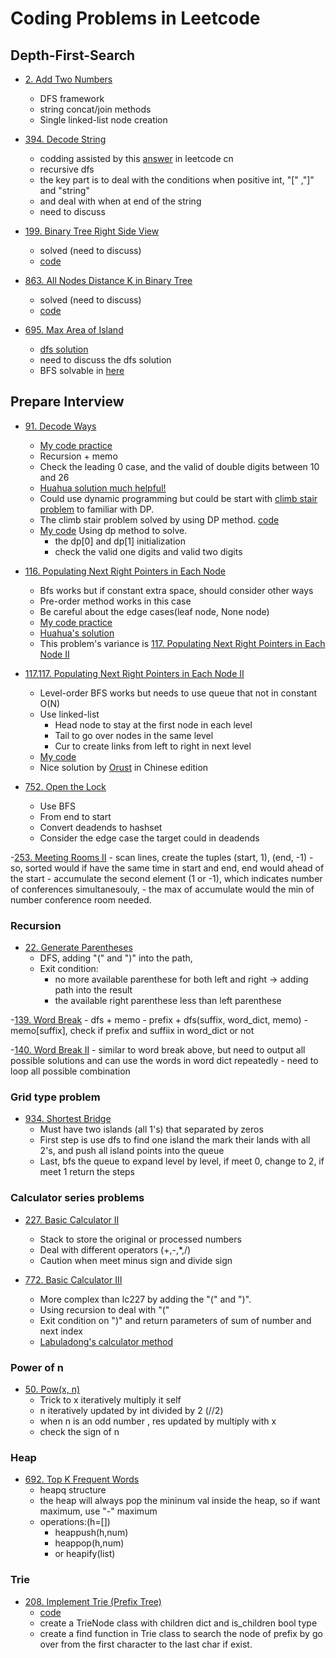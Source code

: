 # Coding Problems in Leetcode

## Depth-First-Search
- [2. Add Two Numbers](https://leetcode.com/problems/add-two-numbers/)
    - DFS framework
    - string concat/join methods
    - Single linked-list node creation 

- [394. Decode String](https://leetcode.com/problems/decode-string/)
    - codding assisted by this [answer](https://leetcode-cn.com/problems/decode-string/solution/decode-string-fu-zhu-zhan-fa-di-gui-fa-by-jyd/) in leetcode cn
    - recursive dfs
    - the key part is to deal with the conditions when positive int, "[" ,"]" and "string"
    - and deal with when at end of the string
    - need to discuss

- [199. Binary Tree Right Side View](https://leetcode.com/problems/binary-tree-right-side-view/)
    - solved (need to discuss)
    - [code](./199_binary_tree_right_side_view.py)

- [863. All Nodes Distance K in Binary Tree](https://leetcode.com/problems/all-nodes-distance-k-in-binary-tree/)
    - solved (need to discuss)
    - [code](./863_all_nodes_distance_k_binary_tree.py)

- [695. Max Area of Island](https://leetcode.com/problems/max-area-of-island/)
    - [dfs solution](./695_max_area_island_dfs.py)
    - need to discuss the dfs solution
    - BFS solvable in [here](./695_Max_Area_of_Island_bfs.py) 
    
## Prepare Interview
- [91. Decode Ways](https://leetcode.com/problems/decode-ways/)
    - [My code practice](./91_decode_ways.py)
    - Recursion + memo 
    - Check the leading 0 case, and the valid of double digits between 10 and 26
    - [Huahua solution much helpful!](https://www.youtube.com/watch?v=OjEHST4SXfE)
    - Could use dynamic programming but could be start with [climb stair problem](https://leetcode.com/problems/climbing-stairs/) to familiar with DP.
    - The climb stair problem solved by using DP method. [code](./70_Climbing_Stairs.py)
    - [My code](./lc_91_decode_way_dp.py) Using dp method to solve.
        - the dp[0] and dp[1] initialization 
        - check the valid one digits and valid two digits

- [116. Populating Next Right Pointers in Each Node](https://leetcode.com/problems/populating-next-right-pointers-in-each-node/)
    - Bfs works but if constant extra space, should consider other ways
    - Pre-order method works in this case
    - Be careful about the edge cases(leaf node, None node)
    - [My code practice](./116_populate_next_right_pointer_each_node.py)
    - [Huahua's solution ](https://www.youtube.com/watch?v=YNu143ZN4qU)
    - This problem's variance is [117. Populating Next Right Pointers in Each Node II](https://leetcode.com/problems/populating-next-right-pointers-in-each-node-ii/)

- [117.117. Populating Next Right Pointers in Each Node II](https://leetcode.com/problems/populating-next-right-pointers-in-each-node-ii/)
    - Level-order BFS works but needs to use queue that not in constant O(N)
    - Use linked-list
        - Head node to stay at the first node in each level
        - Tail to go over nodes in the same level
        - Cur to create links from left to right in next level
    - [My code](./117_pop_next_right_point_tree2.py)
    - Nice solution by [Orust](https://leetcode-cn.com/problems/populating-next-right-pointers-in-each-node-ii/solution/117-tian-chong-mei-ge-jie-dian-de-xia-yi-ge-you-11/) in Chinese edition

- [752. Open the Lock](https://leetcode.com/problems/open-the-lock/)
    - Use BFS
    - From end to start
    - Convert deadends to hashset 
    - Consider the edge case the target could in deadends

-[253. Meeting Rooms II](https://leetcode.com/problems/meeting-rooms-ii/)
    - scan lines, create the tuples (start, 1), (end, -1)
    - so, sorted would if have the same time in start and end, end would ahead of the start 
    - accumulate the second element (1 or -1), which indicates number of conferences simultanesouly, 
    - the max of accumulate would the min of number conference room needed.

### Recursion
- [22. Generate Parentheses](https://leetcode.com/problems/generate-parentheses/)
    - DFS, adding "(" and ")" into the path,
    - Exit condition: 
        - no more available parenthese for both left and right -> adding path into the result
        - the  available right parenthese less than left parenthese 

-[139. Word Break](https://leetcode.com/problems/word-break/)
    - dfs + memo
    - prefix + dfs(suffix, word_dict, memo)
    - memo[suffix], check if prefix and suffiix in word_dict or not

-[140. Word Break II](https://leetcode.com/problems/word-break-ii/)
    - similar to word break above, but need to output all possible solutions and can use the words in word dict repeatedly
    - need to loop all possible combination  


### Grid type problem
- [934. Shortest Bridge](https://leetcode.com/problems/shortest-bridge/)
    - Must have two islands (all 1's) that separated by zeros
    - First step is use dfs to find one island the mark their lands with all 2's, and push all island points into the queue
    - Last, bfs the queue to expand level by level, if meet 0, change to 2, if meet 1 return the steps    


### Calculator series problems
- [227. Basic Calculator II](https://leetcode.com/problems/basic-calculator-ii/)
    - Stack to store the original or processed numbers
    - Deal with different operators (+,-,*,/)
    - Caution when meet minus sign and divide sign 

- [772. Basic Calculator III](https://leetcode.com/problems/basic-calculator-iii/)
    - More complex than lc227 by adding the "(" and ")".
    - Using recursion to deal with "(" 
    - Exit condition on ")" and return parameters of sum of number and next index 
    - [Labuladong's calculator method](https://mp.weixin.qq.com/s?__biz=MzAxODQxMDM0Mw==&mid=2247484903&idx=1&sn=184beaad36a71c9a8dd93c41a8ba74ac&chksm=9bd7fbefaca072f9beccff92a715d92ee90f46c297277eec10c322bc5ccd053460da6afb76c2&scene=21#wechat_redirect)


### Power of n
- [50. Pow(x, n)](https://leetcode.com/problems/powx-n/)
    - Trick to x iteratively multiply it self 
    - n iteratively updated by int divided by 2 (//2)
    - when n is an odd number , res updated by multiply with x
    - check the sign of n 

### Heap
- [692. Top K Frequent Words](https://leetcode.com/problems/top-k-frequent-words/)
    - heapq structure
    - the heap will always pop the mininum val inside the heap, so if want maximum, use "-" maximum
    - operations:(h=[])
        - heappush(h,num)
        - heappop(h,num)
        - or heapify(list)

### Trie
- [208. Implement Trie (Prefix Tree)](https://leetcode.com/problems/implement-trie-prefix-tree/)
    - [code](./208_implement_trie_node.py)
    - create a TrieNode class with children dict and is_children bool type 
    - create a find function in Trie class to search the node of prefix by go over from the first character to the last char if exist.
    